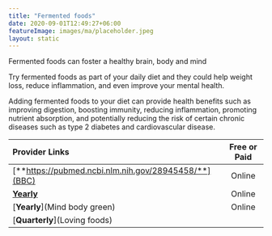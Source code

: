 ```yaml
---
title: "Fermented foods"
date: 2020-09-01T12:49:27+06:00
featureImage: images/ma/placeholder.jpeg
layout: static
---
```


Fermented foods can foster a healthy brain, body and mind

Try fermented foods as part of your daily diet and they could help weight loss, reduce inflammation, and even improve your mental health.

Adding fermented foods to your diet can provide health benefits such as improving digestion, boosting immunity, reducing inflammation, promoting nutrient absorption, and potentially reducing the risk of certain chronic diseases such as type 2 diabetes and cardiovascular disease.

| Provider Links      | Free or Paid  |  
| :-----------          | :--------------:      |  
| [**https://pubmed.ncbi.nlm.nih.gov/28945458/**](BBC) | Online | 
| [**Yearly**](Healthline) | Online | 
| [**Yearly**](Mind body green) | Online | 
| [**Quarterly**](Loving foods) |  | 
  

<br/><br/>






